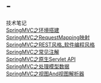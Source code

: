 # -
技术笔记<br/>
[SpringMVC之环境搭建](https://github.com/LYLYMZGL/-/issues/2)<br/>
[SpringMVC之RequestMapping映射](https://github.com/LYLYMZGL/-/issues/3)<br/>
[SpringMVC之REST风格_软件编程风格](https://github.com/LYLYMZGL/-/issues/4)<br/>
[SpringMVC之常见注解](https://github.com/LYLYMZGL/-/issues/5)<br/>
[SpringMVC之原生Servlet API](https://github.com/LYLYMZGL/-/issues/6)<br/>
[SpringMVC之处理模型数据](https://github.com/LYLYMZGL/-/issues/7)<br/>
[SpringMVC之视图And视图解析器](https://github.com/LYLYMZGL/-/issues/8)<br/>

